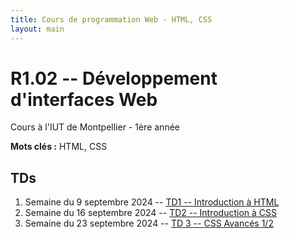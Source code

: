 ```yaml
---
title: Cours de programmation Web - HTML, CSS
layout: main
---
```


# R1.02 -- Développement d'interfaces Web
Cours à l'IUT de Montpellier - 1ère année

**Mots clés :** HTML, CSS

## TDs

1. Semaine du 9 septembre 2024 -- [TD1 -- Introduction à HTML](tutorials/tutorial1.html)
1. Semaine du 16 septembre 2024 -- [TD2 -- Introduction à CSS ](tutorials/tutorial2.html)
1. Semaine du 23 septembre 2024 -- [TD 3 -- CSS Avancés 1/2](tutorials/tutorial3.html)
<!-- 1. Semaine du 30septembre 2024 -- [TD 4 -- CSS Avancés 2/2](tutorials/tutorial4.html) et présentation site SAE 1.05  
1. Semaine du 7 octobre 2024 -- [ Fin TD 4 -- CSS Avancés 2/2](tutorials/tutorial4.html) 
1. Semaine du 14 octobre 2024 -- [TD 5 -- Les Formulaires](tutorials/tutorial5.html) et travail sur SAE 1.05
    * 20 octobre rendu livrable SAE 1.05 
1. Semaine du 21 octobre 2024 -- Entamer [TD 6 -- Responsive Design](tutorials/tutorial6.html)
1. Semaine du 4 novembre 2024 -- Finir le [TD 6 -- Responsive Design](tutorials/tutorial6.html) et présentation site de la SAE 1.06
1. Semaine du 11, 18 ou 25 novembre 2024 -- Fin des TDs et séance de travail sur la SAE 1.06
    * 1 décembre rendu livrable SAE 1.05 
1. Semaine du 2 ou du 9 decembre 2024 -- Séance d'évaluation des sites de la SAE 1.06 -->

<!--## Compléments optionnels-->
 
<!--1. [Coder des colonnes responsive à la Bootstrap](assets/tut5-complement.html)-->

<!-- ## Instructions pour les SAÉ
* [Consigne pour la SAÉ 1.05](SAE_105.html)
* [Consigne pour la SAÉ 1.06](SAE_106.html) -->

<!-- ## Petite interrogation de CSS
* [Exemple et consignes](exempleTest.html) -->


